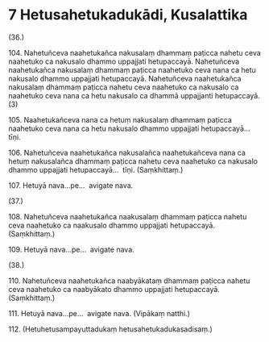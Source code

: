 

# 7 Hetusahetukadukādi, Kusalattika


(36.)

104\. Nahetuñceva naahetukañca nakusalaṃ dhammaṃ paṭicca nahetu ceva naahetuko ca nakusalo dhammo uppajjati hetupaccayā. Nahetuñceva naahetukañca nakusalaṃ dhammaṃ paṭicca naahetuko ceva nana ca hetu nakusalo dhammo uppajjati hetupaccayā. Nahetuñceva naahetukañca nakusalaṃ dhammaṃ paṭicca nahetu ceva naahetuko ca nakusalo ca naahetuko ceva nana ca hetu nakusalo ca dhammā uppajjanti hetupaccayā. (3)

105\. Naahetukañceva nana ca hetuṃ nakusalaṃ dhammaṃ paṭicca naahetuko ceva nana ca hetu nakusalo dhammo uppajjati hetupaccayā…  tīṇi.

106\. Nahetuñceva naahetukañca nakusalañca naahetukañceva nana ca hetuṃ nakusalañca dhammaṃ paṭicca nahetu ceva naahetuko ca nakusalo dhammo uppajjati hetupaccayā…  tīṇi. (Saṃkhittaṃ.)

107\. Hetuyā nava…pe…  avigate nava.

(37.)

108\. Nahetuñceva naahetukañca naakusalaṃ dhammaṃ paṭicca nahetu ceva naahetuko ca naakusalo dhammo uppajjati hetupaccayā. (Saṃkhittaṃ.)

109\. Hetuyā nava…pe…  avigate nava.

(38.)

110\. Nahetuñceva naahetukañca naabyākataṃ dhammaṃ paṭicca nahetu ceva naahetuko ca naabyākato dhammo uppajjati hetupaccayā. (Saṃkhittaṃ.)

111\. Hetuyā nava…pe…  avigate nava. (Vipākaṃ natthi.)

112\. (Hetuhetusampayuttadukaṃ hetusahetukadukasadisaṃ.)




